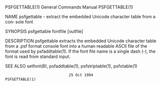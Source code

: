 PSFGETTABLE(1)             General Commands Manual             PSFGETTABLE(1)

NAME
       psfgettable - extract the embedded Unicode character table from a con‐
       sole font

SYNOPSIS
       psfgettable fontfile [outfile]

DESCRIPTION
       psfgettable extracts the embedded Unicode character table from a  .psf
       format  console  font  into  a human readable ASCII file of the format
       used by psfaddtable(1).  If the font file name is a single  dash  (-),
       the font is read from standard input.

SEE ALSO
       setfont(8), psfaddtable(1), psfstriptable(1), psfxtable(1)

                                 25 Oct 1994                   PSFGETTABLE(1)
